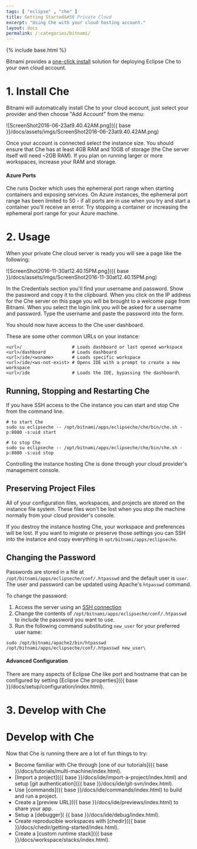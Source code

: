 ```yaml
---
tags: [ "eclipse" , "che" ]
title: Getting Started&#58 Private Cloud
excerpt: "Using Che with your cloud hosting account."
layout: docs
permalink: /:categories/bitnami/
---
```

{% include base.html %}

Bitnami provides a [one-click install](https://bitnami.com/stack/eclipse-che) solution for deploying Eclipse Che to your own cloud account.

# 1. Install Che  
Bitnami will automatically install Che to your cloud account, just select your provider and then choose "Add Account" from the menu:

![ScreenShot2016-06-23at9.40.42AM.png]({{ base }}/docs/assets/imgs/ScreenShot2016-06-23at9.40.42AM.png)

Once your account is connected select the instance size. You should ensure that Che has at least 4GB RAM and 10GB of storage (the Che server itself will need ~2GB RAM). If you plan on running larger or more workspaces, increase your RAM and storage.

#### Azure Ports
Che runs Docker which uses the ephemeral port range when starting containers and exposing services. On Azure instances, the ephemeral port range has been limited to 50 - if all ports are in use when you try and start a container you'll receive an error. Try stopping a container or increasing the ephemeral port range for your Azure machine.


# 2. Usage  
When your private Che cloud server is ready you will see a page like the following:

![ScreenShot2016-11-30at12.40.15PM.png]({{ base }}/docs/assets/imgs/ScreenShot2016-11-30at12.40.15PM.png)

In the Credentials section you'll find your username and password. Show the password and copy it to the clipboard.  When you click on the IP address for the Che server on this page you will be brought to a welcome page from Bitnami. When you select the login link you will be asked for a username and password. Type the username and paste the password into the form.

You should now have access to the Che user dashboard.

These are some other common URLs on your instance:

```text  
<url>/                   # Loads dashboard or last opened workspace
<url>/dashboard          # Loads dashboard
<url>/ide/<wsname>       # Loads specific workspace
<url>/ide/<ws-not-exist> # Opens IDE with a prompt to create a new workspace
<url>/ide                # Loads the IDE, bypassing the dashboard\
```

## Running, Stopping and Restarting Che
If you have SSH access to the Che instance you can start and stop Che from the command line.

```shell  
# to start Che
sudo su eclipseche -- /opt/bitnami/apps/eclipseche/che/bin/che.sh -p:8080 -s:uid start

# to stop Che
sudo su eclipseche -- /opt/bitnami/apps/eclipseche/che/bin/che.sh -p:8080 -s:uid stop
```

Controlling the instance hosting Che is done through your cloud provider's management console.

## Preserving Project Files
All of your configuration files, workspaces, and projects are stored on the instance file system.  These files won't be lost when you stop the machine normally from your cloud provider's console.

If you destroy the instance hosting Che, your workspace and preferences will be lost. If you want to migrate or preserve those settings you can SSH into the instance and copy everything in `opt/bitnami/apps/eclipseche`.

## Changing the Password
Passwords are stored in a file at `/opt/bitnami/apps/eclipseche/conf/.htpasswd` and the default user is `user`. The user and password can be updated using Apache's `htpasswd` command.

To change the password:

1. Access the server using an [SSH connection](https://docs.bitnami.com/azure/faq/#how-to-connect-to-the-server-through-ssh)
2. Change the contents of `/opt/bitnami/apps/eclipseche/conf/.htpasswd` to include the password you want to use.
3. Run the following command substituting `new_user` for your preferred user name:

```text  
sudo /opt/bitnami/apache2/bin/htpasswd /opt/bitnami/apps/eclipseche/conf/.htpasswd new_user\
```

#### Advanced Configuration
There are many aspects of Eclipse Che like port and hostname that can be configured by setting [Eclipse Che properties]({{ base }}/docs/setup/configuration/index.html).  

# 3. Develop with Che  

# Develop with Che  
Now that Che is running there are a lot of fun things to try:

- Become familiar with Che through [one of our tutorials]({{ base }}/docs/tutorials/multi-machine/index.html).
- [Import a project]({{ base }}/docs/ide/import-a-project/index.html) and setup [git authentication]({{ base }}/docs/ide/git-svn/index.html).
- Use [commands]({{ base }}/docs/ide/commands/index.html) to build and run a project.
- Create a [preview URL]({{ base }}/docs/ide/previews/index.html) to share your app.
- Setup a [debugger]( {{ base }}/docs/ide/debug/index.html).
- Create reproducible workspaces with [chedir]({{ base }}/docs/chedir/getting-started/index.html).
- Create a [custom runtime stack]({{ base }}/docs/workspace/stacks/index.html).
